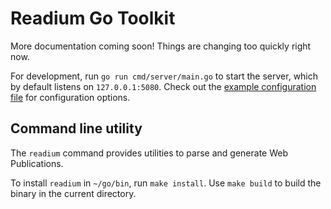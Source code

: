 # Readium Go Toolkit

More documentation coming soon! Things are changing too quickly right now.

For development, run `go run cmd/server/main.go` to start the server, which by default listens on `127.0.0.1:5080`. Check out the [example configuration file](https://github.com/readium/go-toolkit/blob/master/cmd/server/configs/config.local.toml.example) for configuration options.

## Command line utility

The `readium` command provides utilities to parse and generate Web Publications.

To install `readium` in `~/go/bin`, run `make install`. Use `make build` to build the binary in the current directory.


